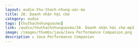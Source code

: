 ```yaml
---
layout: audio-thu-thach-nhung-uoc-mo
title: 20. Doanh nhân hội chợ
category: audio
tags: [thuthachnhunguocmo]
link: /audio/thuthachnhunguocmo/20. Doanh nhân hội chợ.mp3 
image: /images/thumbs/java/Java Performance Companion.png
description : Java Performance Companion 
---
```












